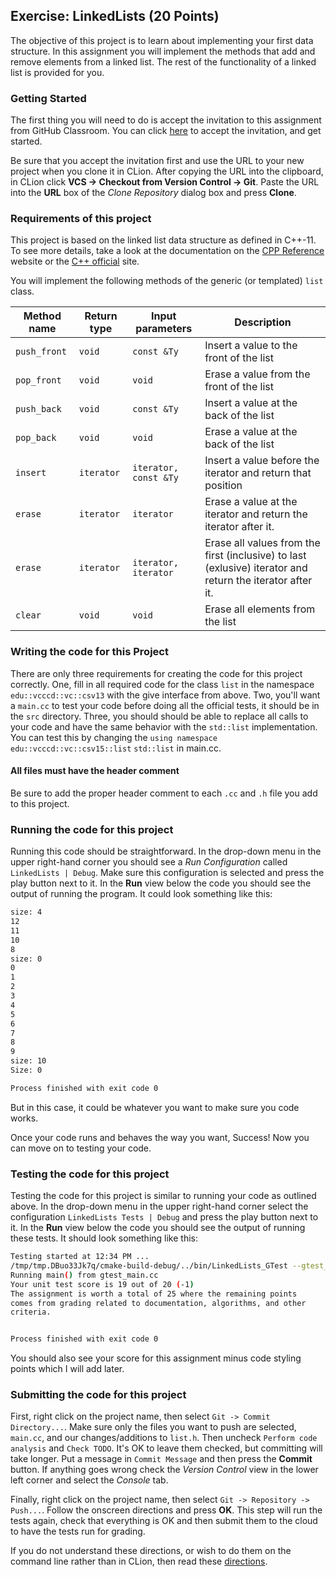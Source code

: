## Exercise: LinkedLists (20 Points)

The objective of this project is to learn about implementing your first
data structure. In this assignment you will implement the methods that
add and remove elements from a linked list. The rest of the functionality
of a linked list is provided for you.

### Getting Started

The first thing you will need to do is accept the invitation to this 
assignment from GitHub Classroom. You can click 
[here](https://classroom.github.com/a/58TIHTBb) to accept the 
invitation, and get started.

Be sure that you accept the invitation first and use the URL to your new project when you clone it in CLion. After copying
the URL into the clipboard, in CLion click **VCS -> Checkout from Version Control -> Git**. Paste the URL into the **URL** box of the _Clone Repository_ dialog box and press **Clone**.


### Requirements of this project

This project is based on the linked list data structure as defined in C++-11. To see more details,
take a look at the documentation on the [CPP Reference](https://en.cppreference.com/w/cpp/container/list) 
website or the [C++ official](http://www.cplusplus.com/reference/list/list/) site. 

You will implement the following methods of the generic (or templated) `list` class.

 | Method name     | Return type | Input parameters      | Description                                                     |
 |-----------------|-------------|-----------------------|-----------------------------------------------------------------|
 |`push_front`     | `void`      | `const &Ty`           | Insert a value to the front of the list                         |
 |`pop_front`      | `void`      | `void`                | Erase a value from the front of the list                        |
 |`push_back`      | `void`      | `const &Ty`           | Insert a value at the back of the list                          |
 |`pop_back`       | `void`      | `void`                | Erase a value at the back of the list                           |
 |`insert`         | `iterator`  | `iterator, const &Ty` | Insert a value before the iterator and return that position     |
 |`erase`          | `iterator`  | `iterator`            | Erase a value at the iterator and return the iterator after it.                                           |
 |`erase`          | `iterator`  | `iterator, iterator`  | Erase all values from the first (inclusive) to last (exlusive) iterator and return the iterator after it. |
 |`clear`          | `void`      | `void`                | Erase all elements from the list |
 
### Writing the code for this Project

There are only three requirements for creating the code for this project correctly. One,
fill in all required code for the class `list` in the namespace `edu::vcccd::vc::csv13` with
the give interface from above. Two, you'll want a `main.cc` to test your code before doing all
the official tests, it should be in the `src` directory.
Three, you should should be able to replace all calls to your code and have the same behavior 
with the `std::list` implementation. You can test this by changing the `using namespace edu::vcccd::vc::csv15::list` 
`std::list` in main.cc.

#### All files must have the header comment

Be sure to add the proper header comment to each `.cc` and `.h` file you add to this project.

### Running the code for this project

Running this code should be straightforward. In the drop-down 
menu in the upper right-hand corner you should see a *Run
Configuration* called `LinkedLists | Debug`. Make sure this 
configuration is selected and press the play button next to it.
In the **Run** view below the code you should see the output 
of running the program. It could look something like this:

```bash
size: 4
12
11
10
8
size: 0
0
1
2
3
4
5
6
7
8
9
size: 10
Size: 0

Process finished with exit code 0
```

But in this case, it could be whatever you want to make sure you code works.

Once your code runs and behaves the way you want, Success! Now you can move on to testing your code.

### Testing the code for this project

Testing the code for this project is similar to running your code
as outlined above. In the drop-down menu in the upper right-hand
corner select the configuration `LinkedLists Tests | Debug` and press the
play button next to it. In the **Run** view below the code you should
see the output of running these tests. It should look something
like this:

```bash
Testing started at 12:34 PM ...
/tmp/tmp.DBuo33Jk7q/cmake-build-debug/../bin/LinkedLists_GTest --gtest_filter=* --gtest_color=no
Running main() from gtest_main.cc
Your unit test score is 19 out of 20 (-1)
The assignment is worth a total of 25 where the remaining points
comes from grading related to documentation, algorithms, and other
criteria.


Process finished with exit code 0
```

You should also see your score for this assignment minus code styling points which I will add later.

### Submitting the code for this project

First, right click on the project name, then select `Git -> Commit Directory...`. 
Make sure only the files you want to push are selected, `main.cc`, and our changes/additions to `list.h`.
Then uncheck `Perform code analysis` and `Check TODO`. It's OK to leave them checked,
but committing will take longer. Put a message in `Commit Message`
and then press the **Commit** button. If anything goes wrong check the _Version Control_ view
in the lower left corner and select the _Console_ tab.
 
Finally, right click on the project name,
then select `Git -> Repository -> Push...`. Follow the onscreen directions
and press **OK**. This step will run the tests again, check that everything is OK
and then submit them to the cloud to have the tests run for grading.

If you do not understand these directions, or wish to do them on the command
line rather than in CLion, then read these [directions](https://github.com/sbcc-cs140-fall2018/Course-Information/wiki/How-to-Turn-In-Every-Project).
